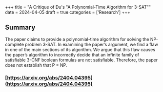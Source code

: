 +++
title = "A Critique of Du's \"A Polynomial-Time Algorithm for 3-SAT\""
date = 2024-04-05
draft = true
categories = ['Research']
+++
## Summary 

The paper claims to provide a polynomial-time algorithm for solving the NP-complete problem 3-SAT. In examining the paper’s argument, we find a flaw in one of the main sections of its algorithm. We argue that this flaw causes the paper’s algorithm to incorrectly decide that an infinite family of satisfiable 3-CNF boolean formulas are not satisfiable. Therefore, the paper does not establish that P = NP.

### [https://arxiv.org/abs/2404.04395](https://arxiv.org/abs/2404.04395)